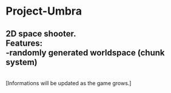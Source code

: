 # Project-Umbra


2D space shooter. <br/>
Features: <br/>
-randomly generated worldspace (chunk system) <br/>
-
<br/>
[Informations will be updated as the game grows.]
